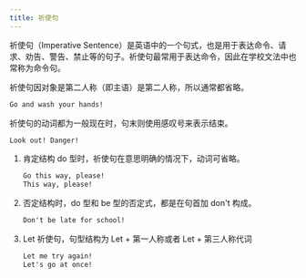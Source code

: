 ```yaml
---
title: 祈使句
---
```


祈使句（Imperative Sentence）是英语中的一个句式，也是用于表达命令、请求、劝告、警告、禁止等的句子。祈使句最常用于表达命令，因此在学校文法中也常称为命令句。

祈使句因对象是第二人称（即主语）是第二人称，所以通常都省略。

```markdown
Go and wash your hands!
```

祈使句的动词都为一般现在时，句末则使用感叹号来表示结束。  

```markdown
Look out! Danger!
```

1. 肯定结构 do 型时，祈使句在意思明确的情况下，动词可省略。

    ```markdown
   Go this way, please!
   This way, please!
   ```

2. 否定结构时，do 型和 be 型的否定式，都是在句首加 don't 构成。

   ```markdown
   Don't be late for school!
   ```

3. Let 祈使句，句型结构为 Let + 第一人称或者 Let + 第三人称代词

   ```markdown
   Let me try again!
   Let's go at once!
   ```

   